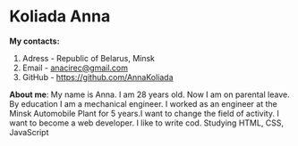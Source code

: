 # Koliada Anna
**My contacts:**<br>
1. Adress - Republic of Belarus, Minsk
2. Email - anacirec@gmail.com
3. GitHub - https://github.com/AnnaKoliada

**About me**: My name is Anna. I am 28 years old. Now I am on parental leave.  By education I am a mechanical engineer. I  worked as an engineer at the Minsk Automobile Plant for 5 years.I want to change the field of activity. I want to become a web developer. I like to write cod. Studying HTML, CSS, JavaScript
